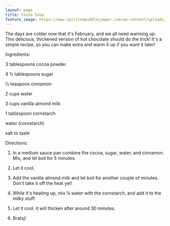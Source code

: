 ```yaml
---
layout: page
title: Cocoa Soup
feature_image: https://www.spiritedpuddlejumper.com/wp-content/uploads/2015/12/024.jpg
---
```

The days are colder now that it's February, and we all need warming up. This delicious, thickened version of hot chocolate should do the trick! It's a  simple recipe, so you can make extra and warm it up if you want it later!

Ingredients:



3 tablespoons cocoa powder

4 1⁄2 tablespoons sugar

1⁄2 teaspoon cinnamon

2 cups water

3 cups vanilla almond milk

1 tablespoon cornstarch

water (cornstarch)

salt to taste



Directions:



1. In a medium sauce pan combine the cocoa, sugar, water, and cinnamon. Mix, and let boil for 5 minutes.

2. Let it cool.

3. Add the vanilla almond milk and let boil for another couple of minutes. Don't take it off the heat yet! 

4. While it's heating up, mix ¼ water with the cornstarch, and add it to the milky stuff.

5. Let it cool. it will thicken after around 30 minutes.

6. Bratsj!
